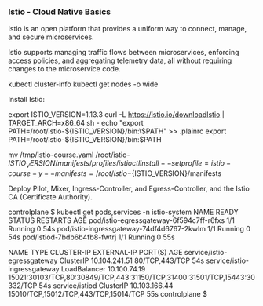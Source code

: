 ### Istio - Cloud Native Basics ### 

Istio is an open platform that provides a uniform way to connect, manage, and secure microservices. 

Istio supports managing traffic flows between microservices, enforcing access policies, and aggregating telemetry data, all without requiring changes to the microservice code.

kubectl cluster-info 
kubectl get nodes -o wide 

Install Istio:

export ISTIO_VERSION=1.13.3 
curl -L https://istio.io/downloadIstio | TARGET_ARCH=x86_64 sh -
echo "export PATH=/root/istio-${ISTIO_VERSION}/bin:\$PATH" >> .plainrc
export PATH=/root/istio-${ISTIO_VERSION}/bin:$PATH

mv /tmp/istio-course.yaml /root/istio-${ISTIO_VERSION}/manifests/profiles/
istioctl install --set profile=istio-course -y --manifests=/root/istio-${ISTIO_VERSION}/manifests


Deploy Pilot, Mixer, Ingress-Controller, and Egress-Controller, and the Istio CA (Certificate Authority).


controlplane $ kubectl get pods,services -n istio-system
NAME                                        READY   STATUS    RESTARTS   AGE
pod/istio-egressgateway-6f594c7ff-r6fxs     1/1     Running   0          54s
pod/istio-ingressgateway-74df4d6767-2kwlm   1/1     Running   0          54s
pod/istiod-7bdb6b4fb8-fwtrj                 1/1     Running   0          55s

NAME                           TYPE           CLUSTER-IP      EXTERNAL-IP   PORT(S)                                                                      AGE
service/istio-egressgateway    ClusterIP      10.104.241.51   <none>        80/TCP,443/TCP                                                               54s
service/istio-ingressgateway   LoadBalancer   10.100.74.19    <pending>     15021:30103/TCP,80:30849/TCP,443:31150/TCP,31400:31501/TCP,15443:30332/TCP   54s
service/istiod                 ClusterIP      10.103.166.44   <none>        15010/TCP,15012/TCP,443/TCP,15014/TCP                                        55s
controlplane $ 
